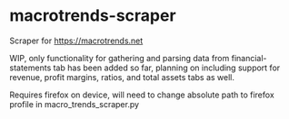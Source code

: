 # macrotrends-scraper
Scraper for https://macrotrends.net

WIP, only functionality for gathering and parsing data from financial-statements tab has been added so far, planning on including support for revenue, profit margins, ratios, and total assets tabs as well. 

Requires firefox on device, will need to change absolute path to firefox profile in macro_trends_scraper.py

